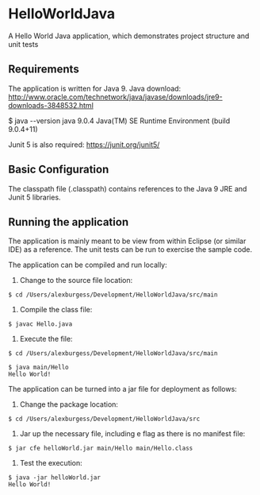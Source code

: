 # HelloWorldJava
A Hello World Java application, which demonstrates project structure and unit tests

## Requirements
The application is written for Java 9.  Java download: http://www.oracle.com/technetwork/java/javase/downloads/jre9-downloads-3848532.html

$ java --version
java 9.0.4
Java(TM) SE Runtime Environment (build 9.0.4+11)

Junit 5 is also required: https://junit.org/junit5/

## Basic Configuration
The classpath file (.classpath) contains references to the Java 9 JRE and Junit 5 libraries.

## Running the application
The application is mainly meant to be view from within Eclipse (or similar IDE) as a reference.  The unit tests can be run to exercise the sample code.

The application can be compiled and run locally:
1. Change to the source file location: 
```
$ cd /Users/alexburgess/Development/HelloWorldJava/src/main
```

1. Compile the class file:
```
$ javac Hello.java
```
1. Execute the file:
```
$ cd /Users/alexburgess/Development/HelloWorldJava/src/main

$ java main/Hello
Hello World!
```

The application can be turned into a jar file for deployment as follows:
1. Change the package location:
```
$ cd /Users/alexburgess/Development/HelloWorldJava/src
```
1. Jar up the necessary file, including e flag as there is no manifest file:
```
$ jar cfe helloWorld.jar main/Hello main/Hello.class 
```
1. Test the execution:
```
$ java -jar helloWorld.jar 
Hello World!
```
